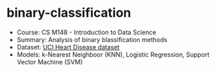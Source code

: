 # binary-classification

- Course: CS M148 - Introduction to Data Science
- Summary: Analysis of binary blassification methods
- Dataset: [UCI Heart Disease dataset](https://archive.ics.uci.edu/dataset/45/heart+disease)
- Models: k-Nearest Neighboor (KNN), Logistic Regression, Support Vector Machine (SVM)
